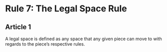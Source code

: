 # Rule 7: The Legal Space Rule

## Article 1
A legal space is defined as any space that any given piece can move to with regards to the piece’s respective rules.
